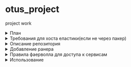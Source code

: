# otus_project
project work


<details><summary> План </summary><p>
 - [x] Описать докерфайл для crawler-app
 - [x] Описать докерфайл для crawler-гш
 - [x] Найти контейнер MongoDB 
 - [x] Найти контейнер RabbitMQ
 - [x] Написать docker-compose с зависимостями сервисов
 - [x] Поднять в GCP docker-host с помощью gcloud
 - [x] Проверить работоспособность
 - [x] Интегрировать с Gitlab
 - [x] Интегрировать с Prometheus
     - [x] Добавить Cadvisor
     - [x] Добавить Grafana
     - [x] Добавить Alertmanager
 - [x] Интегрировать с системой логирования :
     - [x]  Fluentd 
     - [x]  Elasticsearch 
     - [x]  Kibana
     - [ ]  Zipkin (не видит сервисов)
 - [x] Завернуть все в пакер
</p></details>

<details><summary> Требования для хоста еластики(если не через пакер) </summary><p>

- Нужен увеличеный размер памяти под процесс по требованиям джавы (78 ошибка):
 - до ребута ```sudo sysctl -w vm.max_map_count=262144```
 - навсегда ```sudo echo "vm.max_map_count=262144" >> /etc/sysctl.conf```

</p></details>


<details><summary> Описание репозитория </summary><p>

- ```crawler-app/``` Приложение вместе с докерфайлом
- ```crawler-ui/``` Веб интерфейс приложения вместе с докерфайлом
- ```prometheus/``` Система мониторинга с докерфайлами и конфигами
- ```fluentd/``` Сборщик логов fluentd с докерфайлом и конфигом
- ```packer/``` Описаный backed образ платформы
- ```terraform/``` Terraform манифест для поднятия платформы в GCP
</p></details>


<details><summary>Добавление ранера</summary><p>
```
docker run -d --name gitlab-runner --restart always \
-v /srv/gitlab-runner/config:/etc/gitlab-runner \
-v /var/run/docker.sock:/var/run/docker.sock \
gitlab/gitlab-runner:latest
```
- Урл и токен можно посмотреть в Ваш_проект_на_гитлабе -> Settings -> CI/CD -> Runners
```
docker exec -it gitlab-runner gitlab-runner register \
  --non-interactive \
  --url (адресс_гитлаба_напр)"http://192.168.88.12/" \
  --registration-token (токен_из_гитлаба_напр)"pn_6afCNnncRD-5P4Jnv" \
  --executor "docker" \
  --docker-image alpine:latest \
  --description "crawler-runner-01" \
  --request-concurrency 3 \
  --tag-list "docker,gitlab,crawler-runner" \
  --run-untagged="true" \
  --locked="false" \
  --docker-privileged
```

</p></details>


<details><summary> Правила фаерволла для доступа к сервисам </summary><p>
(Правила согласно открытым портам контейнеров ,указаным в env файлах)

```
- Правило для доступа к docker-machine ,если создается через нее, в других случаях надобности в нем нет
gcloud compute firewall-rules create "tcp-host-rule" --allow tcp:2376 \
      --source-ranges="93.126.79.67/32" \
      --description="Access to docker-machine host"

gcloud compute firewall-rules create "tcp-ui-https-rule" --allow tcp:80 \
      --source-ranges="0.0.0.0/0" \
      --description="HTTP access for aplication ui"

gcloud compute firewall-rules create "tcp-prometheus-rule" --allow tcp:9090 \
      --source-ranges="93.126.79.67/32" \
      --description="HTTP access for prometheus"

gcloud compute firewall-rules create "tcp-cadvisor-rule" --allow tcp:8080 \
      --source-ranges="93.126.79.67/32" \
      --description="HTTP access for cadvisor"

gcloud compute firewall-rules create "tcp-grafana-rule" --allow tcp:3000 \
      --source-ranges="93.126.79.67/32" \
      --description="HTTP access for grafana (monitoring)"

gcloud compute firewall-rules create "tcp-kibana-rule" --allow tcp:5601 \
      --source-ranges="93.126.79.67/32" \
      --description="HTTP access for kibana (logging)"

gcloud compute firewall-rules create "tcp-http-gitlab-rule" --allow tcp:8888 \
      --source-ranges="93.126.79.67/32" \
      --description="HTTP access for gitlab"

gcloud compute firewall-rules create "tcp-ssh-gitlab-rule" --allow tcp:2222 \
      --source-ranges="93.126.79.67/32" \
      --description="SSH access for gitlab"

gcloud compute firewall-rules create "tcp-alertmanager-rule" --allow tcp:9093 \
      --source-ranges="93.126.79.67/32" \
      --description="HTTP access for alertmanager"

```

</p></details>

<details><summary> Использование </summary><p>

### Для использования нужны :
- Docker version 17.05.0-ce (минимум,подойдет и версия из apt)
- docker-compose version 1.17.1 (минимум,подойдет и версия из apt)
- Нужно быть зарегестрированым в dockerhub
- packer version 1.3.3 (минимум)
- Terraform v0.11.9
- У packer и terraform должен быть открыт доступ к управлению ресурсами GCP
- Google Cloud SDK 240.0.0 (минимум)

### 1.Собрать контейнеры приложения и инфраструктуры:
- ```src/build_images.sh``` скрипт для интерактивного билда контейнеров и пуша на свой аккаунт dockerhub

### 2.Отредактировать переменные окружения для compose файлов:
- ```.env_example``` переименовать в ```.env``` (Если не трогать ,будут браться тестовые контейнеры)

### 3.Собрать образ платформы с помощью packer:
- ```packer/variables.json.example``` переименовать в ```packer/variables.json``` отредактировать переменные (как минимум project_id)
- Сбилдить образ из корня репозитория ```packer build -var-file=packer/variables.json packer/immutable.json```

### 4.Terraform

### 5. Создать раннер для приложения 

</p></details>
